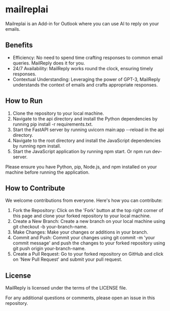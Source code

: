 # mailreplai
Mailreplai is an Add-in for Outlook where you can use AI to reply on your emails.

## Benefits
- Efficiency: No need to spend time crafting responses to common email queries. MailReply does it for you.
- 24/7 Availability: MailReply works round the clock, ensuring timely responses.
- Contextual Understanding: Leveraging the power of GPT-3, MailReply understands the context of emails and crafts appropriate responses.

## How to Run
1. Clone the repository to your local machine.
2. Navigate to the api directory and install the Python dependencies by running pip install -r requirements.txt.
3. Start the FastAPI server by running uvicorn main:app --reload in the api directory.
4. Navigate to the root directory and install the JavaScript dependencies by running npm install.
5. Start the JavaScript application by running npm start. Or npm run dev-server.

Please ensure you have Python, pip, Node.js, and npm installed on your machine before running the application.

## How to Contribute
We welcome contributions from everyone. Here's how you can contribute:

1. Fork the Repository: Click on the 'Fork' button at the top right corner of this page and clone your forked repository to your local machine.
2. Create a New Branch: Create a new branch on your local machine using git checkout -b your-branch-name.
3. Make Changes: Make your changes or additions in your branch.
4. Commit and Push: Commit your changes using git commit -m 'your commit message' and push the changes to your forked repository using git push origin your-branch-name.
5. Create a Pull Request: Go to your forked repository on GitHub and click on 'New Pull Request' and submit your pull request.

## License
MailReply is licensed under the terms of the LICENSE file.

For any additional questions or comments, please open an issue in this repository.